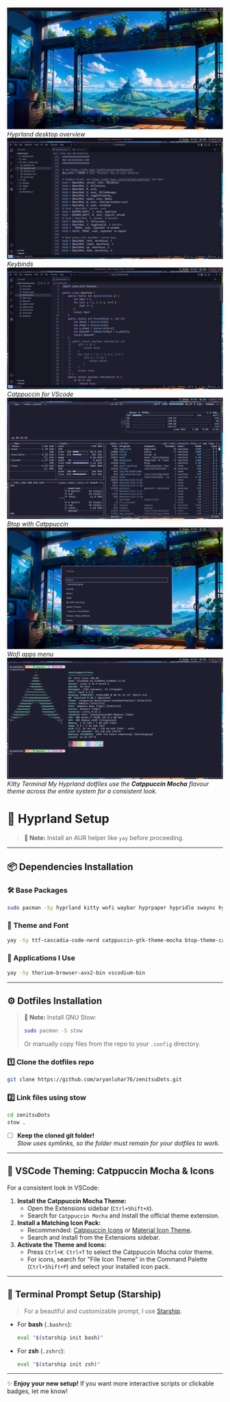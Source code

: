 ![Screenshot 1](2025-07-27-154936_hyprshot.png)
*Hyprland desktop overview*
![Screenshot 2](2025-07-27-155108_hyprshot.png)
*Keybinds*
![Screenshot 3](2025-07-27-155300_hyprshot.png)
*Catppuccin for VScode*
![Screenshot 4](2025-07-27-155331_hyprshot.png)
*Btop with Catppuccin*
![Screenshot 5](2025-07-27-155406_hyprshot.png)
*Wofi apps menu*
![Screenshot 6](2025-07-27-155508_hyprshot.png)
*Kitty Terminal*
*My Hyprland dotfiles use the **Catppuccin Mocha** flavour theme across the entire system for a consistent look.*

# 🚀 Hyprland Setup

> **📝 Note:** Install an AUR helper like `yay` before proceeding.

---

## 📦 Dependencies Installation

### 🛠️ Base Packages

```bash
sudo pacman -Sy hyprland kitty wofi waybar hyprpaper hypridle swaync hyprshot hyprlock starship nwg-look btop polkit-gnome
```

### 🎨 Theme and Font

```bash
yay -Sy ttf-cascadia-code-nerd catppuccin-gtk-theme-mocha btop-theme-catppuccin
```

### 🧰 Applications I Use

```bash
yay -Sy thorium-browser-avx2-bin vscodium-bin
```

---

## ⚙️ Dotfiles Installation

> **📝 Note:** Install GNU Stow:
> ```bash
> sudo pacman -S stow
> ```
> Or manually copy files from the repo to your `.config` directory.

### 1️⃣ Clone the dotfiles repo

```bash
git clone https://github.com/aryanluhar76/zenitsuDots.git
```

### 2️⃣ Link files using stow

```bash
cd zenitsuDots
stow .
```

- [ ] **Keep the cloned git folder!**  
  _Stow uses symlinks, so the folder must remain for your dotfiles to work._

---

## 🎨 VSCode Theming: Catppuccin Mocha & Icons

For a consistent look in VSCode:

1. **Install the Catppuccin Mocha Theme:**
   - Open the Extensions sidebar (`Ctrl+Shift+X`).
   - Search for `Catppuccin Mocha` and install the official theme extension.
2. **Install a Matching Icon Pack:**
   - Recommended: [Catppuccin Icons](https://marketplace.visualstudio.com/items?itemName=catppuccin.catppuccin-vsc-icons) or [Material Icon Theme](https://marketplace.visualstudio.com/items?itemName=PKief.material-icon-theme).
   - Search and install from the Extensions sidebar.
3. **Activate the Theme and Icons:**
   - Press `Ctrl+K Ctrl+T` to select the Catppuccin Mocha color theme.
   - For icons, search for "File Icon Theme" in the Command Palette (`Ctrl+Shift+P`) and select your installed icon pack.

---

## 💫 Terminal Prompt Setup (Starship)

> For a beautiful and customizable prompt, I use [Starship](https://starship.rs/).

- For **bash** (`.bashrc`):

  ```bash
  eval "$(starship init bash)"
  ```

- For **zsh** (`.zshrc`):

  ```bash
  eval "$(starship init zsh)"
  ```

---

✨ **Enjoy your new setup!** If you want more interactive scripts or clickable badges, let me know!

